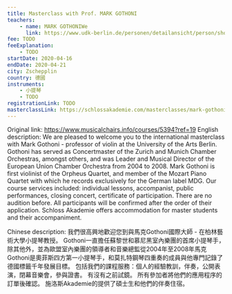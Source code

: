 ```yaml
---
title: Masterclass with Prof. MARK GOTHONI
teachers:
	- name: MARK GOTHONIWe
	  link: https://www.udk-berlin.de/personen/detailansicht/person/show/mark-gothoni/
fee: TODO
feeExplanation: 
	- TODO
startDate: 2020-04-16
endDate: 2020-04-21
city: Zschepplin
country: 德國
instruments:
	- 小提琴
	- TODO
registrationLink: TODO
masterclassLink: https://schlossakademie.com/masterclasses/mark-gothoni
---
```

Original link: https://www.musicalchairs.info/courses/5394?ref=19
English description:
We are pleased to welcome you to the international masterclass with Mark Gothoni - professor of violin at the University of the Arts Berlin.
Gothoni has served as Concertmaster of the Zurich and Munich Chamber Orchestras, amongst others, and was Leader and Musical Director of the European Union Chamber Orchestra from 2004 to 2008.
Mark Gothoni is first violinist of the Orpheus Quartet, and member of the Mozart Piano Quartet with which he records exclusively for the German label MDG.
Our course services included: individual lessons, accompanist, public performances, closing concert, certificate of participation.
 There are no audition before.
 All participants will be confirmed after the order of their application.
Schloss Akademie offers accommodation for master students and their accompaniment.
​

Chinese description:
我們很高興地歡迎您到與馬克Gothoni國際大師 - 在柏林藝術大學小提琴教授。
 Gothoni一直擔任蘇黎世和慕尼黑室內樂團的首席小提琴手，除其他外，並為歐盟室內樂團的領導者和音樂總監從2004年至2008年馬克Gothoni是奧菲斯四方第一小提琴手，和莫扎特鋼琴四重奏的成員與他專門記錄了德國標籤千年發展目標。
包括我們的課程服務：個人的經驗教訓，伴奏，公開表演，閉幕音樂會，參與證書。
有沒有之前試鏡。
所有參加者將他們的應用程序的訂單後確認。
施洛斯Akademie的提供了碩士生和他們的伴奏住宿。

